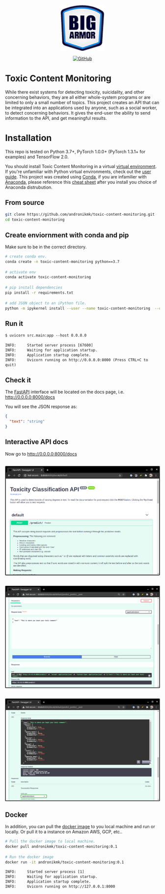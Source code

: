 <p align="center">
    <br>
    <img src="https://raw.githubusercontent.com/andronikmk/toxic-content-monitoring/master/docs/_static/Big-Armor-Logo.png" width="142"/>
    <br>
<p>

<p align="center">
    <a href="https://github.com/andronikmk/toxic-content-monitoring/blob/master/LICENSE">
        <img alt="GitHub" src="https://img.shields.io/badge/License-MIT-yellow.svg">
    </a>
</p>

# Toxic Content Monitoring

While there exist systems for detecting toxicity, suicidality, and other concerning behaviors, 
they are all either whole-system programs or are limited to only a small number of topics. 
This project creates an API that can be integrated into an applications used by anyone, such as 
a social worker, to detect concerning behaviors. It gives the end-user the ability to send 
information to the API, and get meaningful results.

# Installation
This repo is tested on Python 3.7+, PyTorch 1.0.0+ (PyTorch 1.3.1+ for examples) and TensorFlow 2.0.

You should install Toxic Content Monitoring in a virtual [virtual environment](https://docs.python.org/3/library/venv.html). If you're unfamiliar with Python virtual environments, check out the [user guide](https://packaging.python.org/guides/installing-using-pip-and-virtual-environments/).
This project was created using [Conda](https://docs.conda.io/projects/conda/en/latest/user-guide/tasks/manage-environments.html), if you are infamilier with [Anaconda](https://www.anaconda.com/), please reference this [cheat sheet](https://docs.conda.io/projects/conda/en/4.6.0/_downloads/52a95608c49671267e40c689e0bc00ca/conda-cheatsheet.pdf) after you install you choice of Anaconda distrubution.

## From source
```bash
git clone https://github.com/andronikmk/toxic-content-monitoring.git
cd toxic-content-monitoring
```
## Create enviornment with conda and pip
Make sure to be in the correct directory.
```bash
# create conda env.
conda create -n toxic-content-monitoring python==3.7

# activate env
conda activate toxic-content-monitoring

# pip install dependencies
pip install -r requirements.txt

# add JSON object to an iPython file.
python -m ipykernel install --user --name toxic-content-monitoring  --display "toxic-content-monitoring (Python3)"

```

## Run it
```console
$ uvicorn src.main:app --host 0.0.0.0

INFO:     Started server process [67600]
INFO:     Waiting for application startup.
INFO:     Application startup complete.
INFO:     Uvicorn running on http://0.0.0.0:8000 (Press CTRL+C to quit)
```

## Check it
The [FastAPI](https://fastapi.tiangolo.com/) interface will be located on the docs page, i.e. http://0.0.0.0:8000/docs

You will see the JSON response as:
```JSON
{
  "text": "string"
}
```

## Interactive API docs

Now go to http://0.0.0.0:8000/docs

<p align="center">
    <br>
    <img src="https://raw.githubusercontent.com/andronikmk/toxic-content-monitoring/master/docs/_static/fastapi.png"/>
    <br>
<p>

<p align="center">
    <br>
    <img src="https://raw.githubusercontent.com/andronikmk/toxic-content-monitoring/master/docs/_static/screenshot2.png"/>
    <br>
<p>

<p align="center">
    <br>
    <img src="https://raw.githubusercontent.com/andronikmk/toxic-content-monitoring/master/docs/_static/screenshot3.png"/>
    <br>
<p>

## Docker
In addition, you can pull the [docker image](https://hub.docker.com/r/andronikmk/toxic-content-monitoring) to you local machine and run or locally. Or pull it to a
instance on Amazon AWS, GCP, etc..

```bash
# Pull the docker image to local machine.
docker pull andronikmk/toxic-content-monitoring:0.1

# Run the docker image
docker run -it andronikmk/toxic-content-monitoring:0.1
```
```console
INFO:     Started server process [1]
INFO:     Waiting for application startup.
INFO:     Application startup complete.
INFO:     Uvicorn running on http://127.0.0.1:8000
```